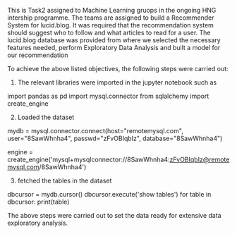 This is Task2  assigned to Machine Learning gruops in the ongoing HNG intership programme. The teams are assigned to build a Recommender System for lucid.blog. It was required that the recommendation system should suggest who to follow and what articles to read for a user.
The lucid.blog database was provided from where we selected the necessary features needed, perform Exploratory Data Analysis and built  a model for our recommendation

To achieve the above listed objectives, the following steps were carried out:

1. The relevant libraries were imported in the jupyter notebook such as 

import pandas as pd
import mysql.connector
from sqlalchemy import create_engine

2. Loaded the dataset

mydb = mysql.connector.connect(host="remotemysql.com",
                              user="8SawWhnha4",
                              passwd="zFvOBIqbIz",
                              database="8SawWhnha4")

engine = create_engine('mysql+mysqlconnector://8SawWhnha4:zFvOBIqbIz@remotemysql.com/8SawWhnha4')


3. fetched  the tables in the dataset

dbcursor = mydb.cursor()
dbcursor.execute('show tables')
for table in dbcursor:
    print(table)

The above steps were carried out to set the data ready for extensive data exploratory analysis.








